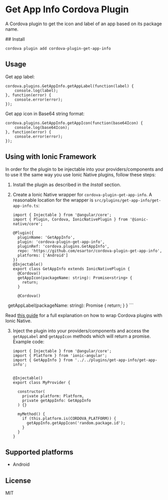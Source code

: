 # Get App Info Cordova Plugin

A Cordova plugin to get the icon and label of an app based on its package name.


## Install

```
cordova plugin add cordova-plugin-get-app-info
```

## Usage


Get app label:

```
cordova.plugins.GetAppInfo.getAppLabel(function(label) {
    console.log(label);
}, function(error) {
    console.error(error);
});
```

Get app icon in Base64 string format:

```
cordova.plugins.GetAppInfo.getAppIcon(function(base64Icon) {
    console.log(base64Icon);
}, function(error) {
    console.error(error);
});
```

## Using with Ionic Framework

In order for the plugin to be injectable into your providers/components and to use it the same way you use Ionic Native plugins, follow these steps:

1. Install the plugin as described in the _Install_ section.

2. Create a Ionic Native wrapper for `cordova-plugin-get-app-info`. A reasonable location for the wrapper is `src/plugins/get-app-info/get-app-info.ts`:

    ```
    import { Injectable } from '@angular/core';
    import { Plugin, Cordova, IonicNativePlugin } from '@ionic-native/core';

    @Plugin({
      pluginName: 'GetAppInfo',
      plugin: 'cordova-plugin-get-app-info',
      pluginRef: 'cordova.plugins.GetAppInfo',
      repo: 'https://github.com/esartor/cordova-plugin-get-app-info',
      platforms: ['Android']
    })
    @Injectable()
    export class GetAppInfo extends IonicNativePlugin {
      @Cordova()
      getAppIcon(packageName: string): Promise<string> {
        return;
      }

      @Cordova()
      getAppLabel(packageName: string): Promise<string> {
        return;
      }
    }
    ```

Read [this guide](https://github.com/ionic-team/ionic-native/blob/master/DEVELOPER.md) for a full explanation on how to wrap Cordova plugins with Ionic Native.

3. Inject the plugin into your providers/components and access the `getAppLabel` and `getAppIcon` methods which will return a promise. Example code:

    ```
    import { Injectable } from '@angular/core';
    import { Platform } from 'ionic-angular';
    import { GetAppInfo } from '../../plugins/get-app-info/get-app-info';


    @Injectable()
    export class MyProvider {

      constructor(
        private platform: Platform,
        private getAppInfo: GetAppInfo
      ) {}

      myMethod() {
        if (this.platform.is(CORDOVA_PLATFORM)) {
          getAppInfo.getAppIcon('random.package.id');
        }
      }
    }
    ```

## Supported platforms

* Android

## License
MIT
